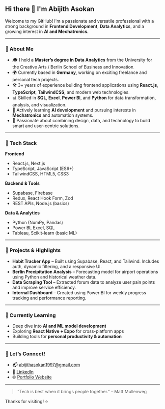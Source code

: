 ## Hi there 👋 I'm Abijith Asokan

Welcome to my GitHub! I'm a passionate and versatile professional with a strong background in **Frontend Development**, **Data Analytics**, and a growing interest in **AI and Mechatronics**.

---

### 🚀 About Me

- 🎓 I hold a **Master’s degree in Data Analytics** from the University for the Creative Arts / Berlin School of Business and Innovation.
- 🌍 Currently based in **Germany**, working on exciting freelance and personal tech projects.
- 🛠️ 3+ years of experience building frontend applications using **React.js**, **TypeScript**, **TailwindCSS**, and modern web technologies.
- 📊 Skilled in **SQL**, **Excel**, **Power BI**, and **Python** for data transformation, analysis, and visualization.
- 🤖 Actively learning **AI development** and pursuing interests in **Mechatronics** and automation systems.
- 🧠 Passionate about combining design, data, and technology to build smart and user-centric solutions.

---

### 💼 Tech Stack

**Frontend**
- React.js, Next.js
- TypeScript, JavaScript (ES6+)
- TailwindCSS, HTML5, CSS3

**Backend & Tools**
- Supabase, Firebase
- Redux, React Hook Form, Zod
- REST APIs, Node.js (basics)

**Data & Analytics**
- Python (NumPy, Pandas)
- Power BI, Excel, SQL
- Tableau, Scikit-learn (basic ML)

---

### 🧩 Projects & Highlights

- **Habit Tracker App** – Built using Supabase, React, and Tailwind. Includes auth, dynamic filtering, and a responsive UI.
- **Berlin Precipitation Analysis** – Forecasting model for airport operations using Python and historical weather data.
- **Data Scraping Tool** – Extracted forum data to analyze user pain points and improve service efficiency.
- **Internal Dashboard** – Created using Power BI for weekly progress tracking and performance reporting.

---

### 🌱 Currently Learning

- Deep dive into **AI and ML model development**
- Exploring **React Native + Expo** for cross-platform apps
- Building tools for **personal productivity & automation**

---

### 🤝 Let’s Connect!

- 📬 abijithasokan1997@gmail.com  
- 💼 [LinkedIn]((https://www.linkedin.com/in/abijith-asokan-784a01338/))  
- 🌐 [Portfolio Website](https://abijith1997.github.io) <!-- add your site if available -->

---

> “Tech is best when it brings people together.” – Matt Mullenweg

Thanks for visiting! ⭐
